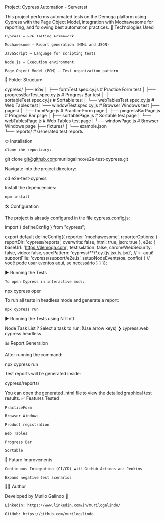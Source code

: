 Project: Cypress Automation - Serverest

This project performs automated tests on the Demoqa platform using Cypress with the Page Object Model, integration with Mochawesome for reporting, and following best automation practices.
🚀 Technologies Used

    Cypress — E2E Testing Framework

    Mochawesome — Report generation (HTML and JSON)

    JavaScript — Language for scripting tests

    Node.js — Execution environment

    Page Object Model (POM) — Test organization pattern

📂 Folder Structure

cypress/
├── e2e/
│   ├── formTest.spec.cy.js             #  Practice Form test
│   ├── progressBarTest.spec.cy.js      #  Progress Bar test
│   ├── sortableTest.spec.cy.js         #  Sortable test 
│   └── webTablesTest.spec.cy.js        #  Web Tables test
|   └── windowTest.spec.cy.js           #  Browser Windows test
├── pages/
│   ├── formPage.js                     # Practice Form page
│   ├── progressBarPage.js              # Progress Bar page
│   ├── sortablePage.js                 # Sortable test page
│   └── webTablesPage.js                # Web Tables test page
|   └── windowPage.js                   # Browser Windows page
├── fixtures/
│   └── example.json                 
└── reports/                            # Generated test reports

⚙️ Installation

    Clone the repository:

git clone git@github.com:murilogalindo/e2e-test-cypress.git

Navigate into the project directory:

cd e2e-test-cypress


Install the dependencies:

    npm install

🛠 Configuration

The project is already configured in the file cypress.config.js:

import { defineConfig } from "cypress";

export default defineConfig({
  reporter: 'mochawesome',
  reporterOptions: {
    reportDir: 'cypress/reports',
    overwrite: false,
    html: true,
    json: true
  },
  e2e: {
    baseUrl: 'https://demoqa.com',
    testIsolation: false,
    chromeWebSecurity: false,
    video: false,
    specPattern: 'cypress/**/*.cy.{js,jsx,ts,tsx}', // <- aqui!
    supportFile: 'cypress/support/e2e.js',
    setupNodeEvents(on, config) {
      // você pode usar eventos aqui, se necessário
    }
  }
});


▶️ Running the Tests

    To open Cypress in interactive mode:

npx cypress open

To run all tests in headless mode and generate a report:

    npx cypress run


▶️ Running the Tests using NTl
    ntl 

Node Task List
? Select a task to run: (Use arrow keys)
❯ cypress:web 
  cypress:headless 

📊 Report Generation

After running the command:

npx cypress run

Test reports will be generated inside:

cypress/reports/

You can open the generated .html file to view the detailed graphical test results.
✅ Features Tested

    PracticeForm

    Browser Windows

    Product registration

    Web Tables

    Progress Bar

    Sortable

🔮 Future Improvements

    Continuous Integration (CI/CD) with GitHub Actions and Jenkins

    Expand negative test scenarios

👨‍💻 Author

Developed by Murilo Galindo 🚀

    LinkedIn: https://www.linkedin.com/in/murilogalindo/

    GitHub: https://github.com/murilogalindo
